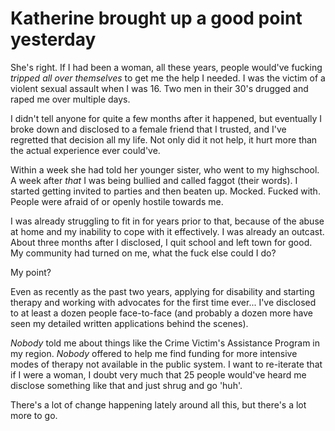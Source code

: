 
# Katherine brought up a good point yesterday

She's right. If I had been a woman, all these years, people would've fucking *tripped all over themselves* to get me the help I needed. I was the victim of a violent sexual assault when I was 16. Two men in their 30's drugged and raped me over multiple days. 

I didn't tell anyone for quite a few months after it happened, but eventually I broke down and disclosed to a female friend that I trusted, and I've regretted that decision all my life. Not only did it not help, it hurt more than the actual experience ever could've.

Within a week she had told her younger sister, who went to my highschool. A week after *that* I was being bullied and called faggot (their words). I started getting invited to parties and then beaten up. Mocked. Fucked with. People were afraid of or openly hostile towards me.

I was already struggling to fit in for years prior to that, because of the abuse at home and my inability to cope with it effectively. I was already an outcast. About three months after I disclosed, I quit school and left town for good. My community had turned on me, what the fuck else could I do?

My point? 

Even as recently as the past two years, applying for disability and starting therapy and working with advocates for the first time ever... I've disclosed to at least a dozen people face-to-face (and probably a dozen more have seen my detailed written applications behind the scenes).

*Nobody* told me about things like the Crime Victim's Assistance Program in my region. *Nobody* offered to help me find funding for more intensive modes of therapy not available in the public system. I want to re-iterate that if I were a woman, I doubt very much that 25 people would've heard me disclose something like that and just shrug and go 'huh'. 

There's a lot of change happening lately around all this, but there's a lot more to go. 